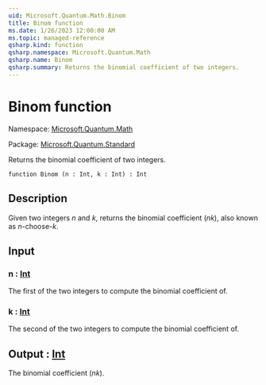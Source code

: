 ```yaml
---
uid: Microsoft.Quantum.Math.Binom
title: Binom function
ms.date: 1/26/2023 12:00:00 AM
ms.topic: managed-reference
qsharp.kind: function
qsharp.namespace: Microsoft.Quantum.Math
qsharp.name: Binom
qsharp.summary: Returns the binomial coefficient of two integers.
---
```


# Binom function

Namespace: [Microsoft.Quantum.Math](xref:Microsoft.Quantum.Math)

Package: [Microsoft.Quantum.Standard](https://nuget.org/packages/Microsoft.Quantum.Standard)


Returns the binomial coefficient of two integers.

```qsharp
function Binom (n : Int, k : Int) : Int
```


## Description

Given two integers $n$ and $k$, returns the binomial coefficient$(n k)$, also known as $n$-choose-$k$.

## Input

### n : [Int](xref:microsoft.quantum.qsharp.valueliterals#int-literals)

The first of the two integers to compute the binomial coefficient of.


### k : [Int](xref:microsoft.quantum.qsharp.valueliterals#int-literals)

The second of the two integers to compute the binomial coefficient of.



## Output : [Int](xref:microsoft.quantum.qsharp.valueliterals#int-literals)

The binomial coefficient $(n k)$.